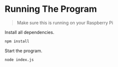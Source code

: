 # Running The Program

> Make sure this is running on your Raspberry Pi

Install all dependencies.

```bash
npm install
```

Start the program.

```bash
node index.js
```
